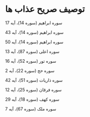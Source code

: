﻿<h1>توصیف صریح عذاب ها</h1>

<p>سوره ابراهیم (سوره 14)، آیه 17</p>
<p>سوره ابراهیم (سوره 14)، آیه 43</p>
<p>سوره ابراهیم (سوره 14)، آیه 50</p>
<p>سوره اعلی (سوره 87)، آیه 13</p>
<p>سوره تور (سوره 52)، آیه 16</p>
<p>سوره حج (سوره 22)، آیه 2</p>
<p>سوره ذاریات (سوره 51)، آیه 42</p>
<p>سوره فرقان (سوره 25)، آیه 12</p>
<p>سوره کهف (سوره 18)، آیه 29</p>
<p>سوره ملک (سوره 67)، آیه 7</p>